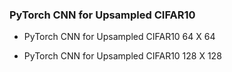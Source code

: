 ### PyTorch CNN for Upsampled CIFAR10

* PyTorch CNN for Upsampled CIFAR10 64 X 64

* PyTorch CNN for Upsampled CIFAR10 128 X 128

